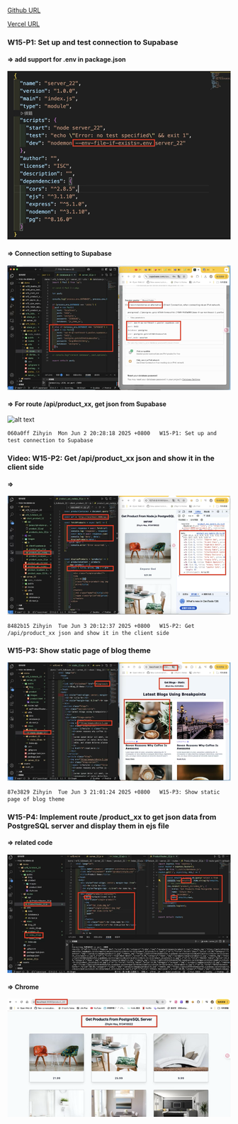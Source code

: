 [Github URL](https://github.com/zihyinhsu/1132-1N-demo-zihyin-22)

[Vercel URL](https://1132-1-n-demo-zihyin-22.vercel.app/)

### W15-P1: Set up and test connection to Supabase

#### => add support for .env in package.json
![alt text](img/p1-1.png)

#### => Connection setting to Supabase
![alt text](img/p1-2.png)

#### => For route /api/product_xx, get json from Supabase

![alt text](img/p1-3.png)

```
060a0ff Zihyin  Mon Jun 2 20:28:18 2025 +0800   W15-P1: Set up and test connection to Supabase
```

### Video: W15-P2: Get /api/product_xx json and show it in the client side
 
#### =>

![](img/p2-1.png)
 
```
8482b15 Zihyin  Tue Jun 3 20:12:37 2025 +0800   W15-P2: Get /api/product_xx json and show it in the client side
```

### W15-P3: Show static page of blog theme

![alt text](img/p3-1.png)

```
87e3829 Zihyin  Tue Jun 3 21:01:24 2025 +0800   W15-P3: Show static page of blog theme
```

### W15-P4: Implement route /product_xx to get json data from PostgreSQL server and display them in ejs file
 
#### => related code
![](img/p4-1.png)
 
#### => Chrome
![](img/p4-2.png)
 
```

```